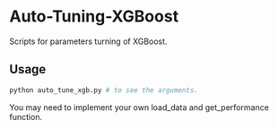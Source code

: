 # Auto-Tuning-XGBoost
Scripts for parameters turning of XGBoost. 

## Usage
```bash
python auto_tune_xgb.py # to see the arguments. 
```
You may need to implement your own load_data and get_performance function.
